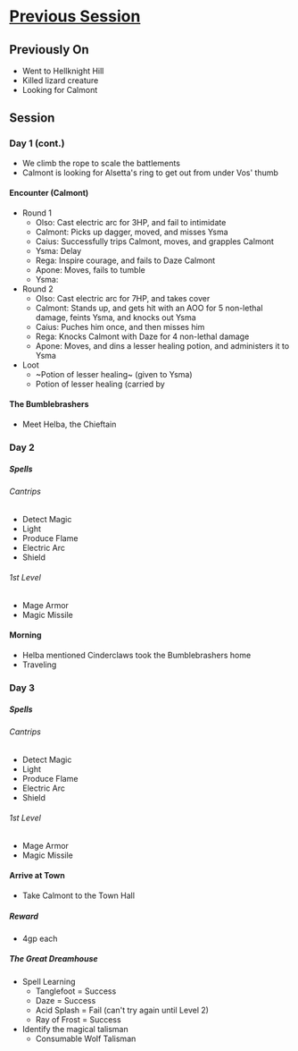 # [Previous Session](./2020-06-17.md)

## Previously On

- Went to Hellknight Hill
- Killed lizard creature
- Looking for Calmont

## Session

### Day 1 (cont.)

- We climb the rope to scale the battlements
- Calmont is looking for Alsetta's ring to get out from under Vos' thumb

#### Encounter (Calmont)

- Round 1
  - Olso: Cast electric arc for 3HP, and fail to intimidate
  - Calmont: Picks up dagger, moved, and misses Ysma
  - Caius: Successfully trips Calmont, moves, and grapples Calmont
  - Ysma: Delay
  - Rega: Inspire courage, and fails to Daze Calmont
  - Apone: Moves, fails to tumble
  - Ysma:
- Round 2
  - Olso: Cast electric arc for 7HP, and takes cover
  - Calmont: Stands up, and gets hit with an AOO for 5 non-lethal damage, feints Ysma, and knocks out Ysma
  - Caius: Puches him once, and then misses him
  - Rega: Knocks Calmont with Daze for 4 non-lethal damage
  - Apone: Moves, and dins a lesser healing potion, and administers it to Ysma
- Loot
  - ~Potion of lesser healing~ (given to Ysma)
  - Potion of lesser healing (carried by

#### The Bumblebrashers

- Meet Helba, the Chieftain

### Day 2

##### Spells

###### Cantrips

- Detect Magic
- Light
- Produce Flame
- Electric Arc
- Shield

###### 1st Level

- Mage Armor
- Magic Missile

#### Morning

- Helba mentioned Cinderclaws took the Bumblebrashers home
- Traveling

### Day 3

##### Spells

###### Cantrips

- Detect Magic
- Light
- Produce Flame
- Electric Arc
- Shield

###### 1st Level

- Mage Armor
- Magic Missile

#### Arrive at Town

- Take Calmont to the Town Hall

##### Reward

- 4gp each

##### The Great Dreamhouse

- Spell Learning
  - Tanglefoot = Success
  - Daze = Success
  - Acid Splash = Fail (can't try again until Level 2)
  - Ray of Frost = Success
- Identify the magical talisman
  - Consumable Wolf Talisman

